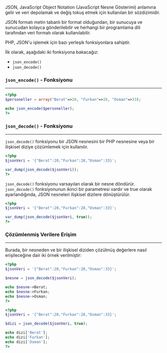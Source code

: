 JSON, JavaScript Object Notation (JavaScript Nesne Gösterimi) anlamına gelir ve veri depolamak ve değiş tokuş etmek için kullanılan bir sözdizimidir.

JSON formatı metin tabanlı bir format olduğundan, bir sunucuya ve sunucudan kolayca gönderilebilir ve herhangi bir programlama dili tarafından veri formatı olarak kullanılabilir.

PHP, JSON'u işlemek için bazı yerleşik fonksiyonlara sahiptir.

İlk olarak, aşağıdaki iki fonksiyona bakacağız:

- `json_encode()`
- `json_decode()`

### `json_encode()` - Fonksiyonu
---

```PHP title:'İlişkisel diziyi JSON olarak kodlama'
<?php
$personeller = array("Berat"=>20, "Furkan"=>28, "Osman"=>33);

echo json_encode($personeller);
?>
```

### `json_decode()` - Fonksiyonu
---
`json_decode()` fonksiyonu bir JSON nesnesini bir PHP nesnesine veya bir ilişkisel diziye çözümlemek için kullanılır.


```PHP title:'JSON verisini nesneye çözümleme'
<?php
$jsonVeri = '{"Berat":20,"Furkan":28,"Osman":33}';

var_dump(json_decode($jsonVeri));
?>
```

`json_decode()` fonksiyonu varsayılan olarak bir nesne döndürür. `json_decode()` fonksiyonunun ikinci bir parametresi vardır ve true olarak ayarlandığında, JSON nesneleri ilişkisel dizilere dönüştürülür.

```PHP title:'JSON verisini ilişkisel diziye çözümleme'
<?php
$jsonVeri = '{"Berat":20,"Furkan":28,"Osman":33}';

var_dump(json_decode($jsonVeri, true));
?>
```

### Çözümlenmiş Verilere Erişim
---
Burada, bir nesneden ve bir ilişkisel diziden çözülmüş değerlere nasıl erişileceğine dair iki örnek verilmiştir:

```PHP title:'Çözümlenmiş veriye erişim [Nesne]'
<?php
$jsonVeri = '{"Berat":20,"Furkan":28,"Osman":33}';

$nesne = json_decode($jsonVeri);

echo $nesne->Berat;
echo $nesne->Furkan;
echo $nesne->Osman;
?>
```

```PHP title:'Çözümlenmiş veriye erişim [Dizi]'
<?php
$jsonVeri = '{"Berat":20,"Furkan":28,"Osman":33}';

$dizi = json_decode($jsonVeri, true);

echo dizi['Berat'];
echo dizi['Furkan'];
echo dizi['Osman'];
?>
```